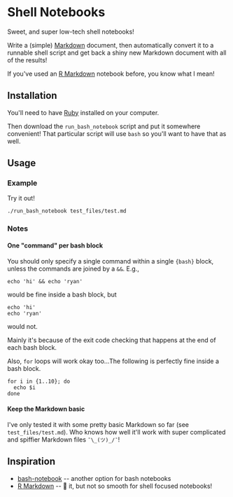 # Shell Notebooks

Sweet, and super low-tech shell notebooks!

Write a (simple) [Markdown](https://daringfireball.net/projects/markdown/) document, then automatically convert it to a runnable shell script and get back a shiny new Markdown document with all of the results!

If you've used an [R Markdown](https://rmarkdown.rstudio.com) notebook before, you know what I mean!

## Installation

You'll need to have [Ruby](https://www.ruby-lang.org/en/documentation/installation/) installed on your computer.

Then download the `run_bash_notebook` script and put it somewhere convenient!  That particular script will use `bash` so you'll want to have that as well.

## Usage

### Example

Try it out!

```
./run_bash_notebook test_files/test.md
```

### Notes

#### One "command" per bash block

You should only specify a single command within a single `{bash}` block, unless the commands are joined by a `&&`.  E.g.,

```
echo 'hi' && echo 'ryan'
```

would be fine inside a bash block, but 

```
echo 'hi'
echo 'ryan'
```

would not.

Mainly it's because of the exit code checking that happens at the end of each bash block.

Also, `for` loops will work okay too...The following is perfectly fine inside a bash block.

```
for i in {1..10}; do 
  echo $i
done
```

  

#### Keep the Markdown basic

I've only tested it with some pretty basic Markdown so far (see `test_files/test.md`).  Who knows how well it'll work with super complicated and spiffier Markdown files `¯\_(ツ)_/¯`!

## Inspiration

- [bash-notebook](https://github.com/roblabs/bash-notebook) -- another option for bash notebooks
- [R Markdown](https://rmarkdown.rstudio.com) -- 💖 it, but not so smooth for shell focused notebooks!